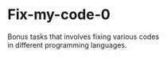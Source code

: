 # Fix-my-code-0

Bonus tasks that involves fixing various codes  
in different programming languages.
